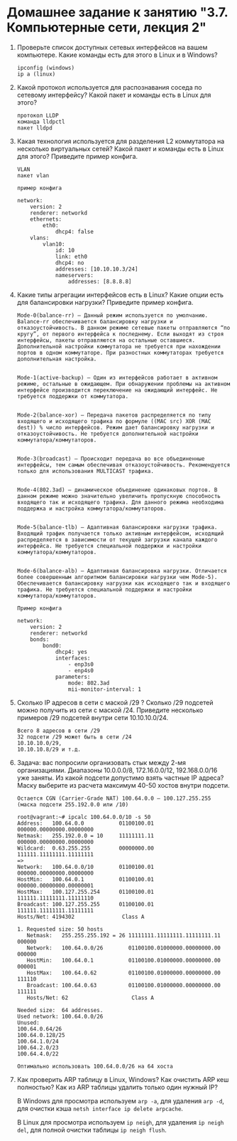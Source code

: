 # Домашнее задание к занятию "3.7. Компьютерные сети, лекция 2"

1. Проверьте список доступных сетевых интерфейсов на вашем компьютере. Какие команды есть для этого в Linux и в Windows?

    ```
    ipconfig (windows)
    ip a (linux)
   ```

2. Какой протокол используется для распознавания соседа по сетевому интерфейсу? Какой пакет и команды есть в Linux для этого?

    ```
    протокол LLDP
    команда lldpctl
    пакет lldpd
   ```

3. Какая технология используется для разделения L2 коммутатора на несколько виртуальных сетей? Какой пакет и команды есть в Linux для этого? Приведите пример конфига.

    ```
    VLAN
    пакет vlan
   
    пример конфига
   
    network:
        version: 2
        renderer: networkd
        ethernets:
            eth0:
                dhcp4: false
        vlans:   
            vlan10:
                id: 10
                link: eth0
                dhcp4: no
                addresses: [10.10.10.3/24]
                nameservers:
                    addresses: [8.8.8.8]

   ```

4. Какие типы агрегации интерфейсов есть в Linux? Какие опции есть для балансировки нагрузки? Приведите пример конфига.

    ```
    Mode-0(balance-rr) – Данный режим используется по умолчанию. Balance-rr обеспечивается балансировку нагрузки и отказоустойчивость. В данном режиме сетевые пакеты отправляются “по кругу”, от первого интерфейса к последнему. Если выходят из строя интерфейсы, пакеты отправляются на остальные оставшиеся. Дополнительной настройки коммутатора не требуется при нахождении портов в одном коммутаторе. При разностных коммутаторах требуется дополнительная настройка.


    Mode-1(active-backup) – Один из интерфейсов работает в активном режиме, остальные в ожидающем. При обнаружении проблемы на активном интерфейсе производится переключение на ожидающий интерфейс. Не требуется поддержки от коммутатора.
    
    
    Mode-2(balance-xor) – Передача пакетов распределяется по типу входящего и исходящего трафика по формуле ((MAC src) XOR (MAC dest)) % число интерфейсов. Режим дает балансировку нагрузки и отказоустойчивость. Не требуется дополнительной настройки коммутатора/коммутаторов.
    
    
    Mode-3(broadcast) – Происходит передача во все объединенные интерфейсы, тем самым обеспечивая отказоустойчивость. Рекомендуется только для использования MULTICAST трафика.
    
    
    Mode-4(802.3ad) – динамическое объединение одинаковых портов. В данном режиме можно значительно увеличить пропускную способность входящего так и исходящего трафика. Для данного режима необходима поддержка и настройка коммутатора/коммутаторов.
    
    
    Mode-5(balance-tlb) – Адаптивная балансировки нагрузки трафика. Входящий трафик получается только активным интерфейсом, исходящий распределяется в зависимости от текущей загрузки канала каждого интерфейса. Не требуется специальной поддержки и настройки коммутатора/коммутаторов.
    
    
    Mode-6(balance-alb) – Адаптивная балансировка нагрузки. Отличается более совершенным алгоритмом балансировки нагрузки чем Mode-5). Обеспечивается балансировку нагрузки как исходящего так и входящего трафика. Не требуется специальной поддержки и настройки коммутатора/коммутаторов.
    
    Пример конфига
   
    network:
        version: 2
        renderer: networkd
        bonds:
            bond0:
                dhcp4: yes
                interfaces:
                    - enp3s0
                    - enp4s0
                parameters:
                    mode: 802.3ad
                    mii-monitor-interval: 1
 
   ```

5. Сколько IP адресов в сети с маской /29 ? Сколько /29 подсетей можно получить из сети с маской /24. Приведите несколько примеров /29 подсетей внутри сети 10.10.10.0/24.

    ```
    Всего 8 адресов в сети /29
    32 подсети /29 может быть в сети /24
    10.10.10.0/29,
    10.10.10.8/29 и т.д.
   ```

6. Задача: вас попросили организовать стык между 2-мя организациями. Диапазоны 10.0.0.0/8, 172.16.0.0/12, 192.168.0.0/16 уже заняты. Из какой подсети допустимо взять частные IP адреса? Маску выберите из расчета максимум 40-50 хостов внутри подсети.

    ```
    Остается CGN (Carrier-Grade NAT) 100.64.0.0 — 100.127.255.255 (маска подсети 255.192.0.0 или /10)
  
    root@vagrant:~# ipcalc 100.64.0.0/10 -s 50
    Address:   100.64.0.0           01100100.01 000000.00000000.00000000
    Netmask:   255.192.0.0 = 10     11111111.11 000000.00000000.00000000
    Wildcard:  0.63.255.255         00000000.00 111111.11111111.11111111
    =>
    Network:   100.64.0.0/10        01100100.01 000000.00000000.00000000
    HostMin:   100.64.0.1           01100100.01 000000.00000000.00000001
    HostMax:   100.127.255.254      01100100.01 111111.11111111.11111110
    Broadcast: 100.127.255.255      01100100.01 111111.11111111.11111111
    Hosts/Net: 4194302               Class A
    
    1. Requested size: 50 hosts
       Netmask:   255.255.255.192 = 26 11111111.11111111.11111111.11 000000
       Network:   100.64.0.0/26        01100100.01000000.00000000.00 000000
       HostMin:   100.64.0.1           01100100.01000000.00000000.00 000001
       HostMax:   100.64.0.62          01100100.01000000.00000000.00 111110
       Broadcast: 100.64.0.63          01100100.01000000.00000000.00 111111
       Hosts/Net: 62                    Class A
    
    Needed size:  64 addresses.
    Used network: 100.64.0.0/26
    Unused:
    100.64.0.64/26
    100.64.0.128/25
    100.64.1.0/24
    100.64.2.0/23
    100.64.4.0/22
   
    Оптимально использовать 100.64.0.0/26 на 64 хоста
   ```

7. Как проверить ARP таблицу в Linux, Windows? Как очистить ARP кеш полностью? Как из ARP таблицы удалить только один нужный IP?

    В Windows для просмотра используем `arp -a`, для удаления `arp -d`, для очистки кэша `netsh interface ip delete arpcache`.
   
    В Linux для просмотра используем `ip neigh`, для удаления `ip neigh del`, для полной очистки таблицы `ip neigh flush`.
